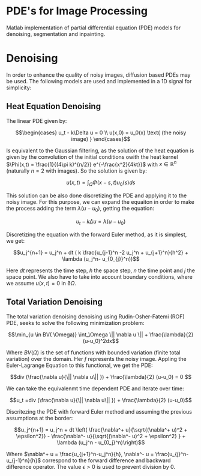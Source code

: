 # PDE's for Image Processing
Matlab implementation of partial differential equation (PDE) models for denoising, segmentation and inpainting.

# Denoising

In order to enhance the quality of noisy images, diffusion based PDEs may be used. The following models are used and implemented in a 1D signal for simplicity:

## Heat Equation Denoising

The linear PDE given by:

$$\begin{cases} u_t - k\Delta u = 0 \\
u(x,0) = u_0(x) \text{ (the noisy image) }
\end{cases}$$

Is equivalent to the Gaussian filtering, as the solution of the heat equation is given by the convolution of the initial conditions owith the heat kernel $\Phi(x,t) = \frac{1}{(4\pi k)^{n/2}} e^{-\frac{x^2}{4kt}}$ with $x \in \mathbb{R}^n$ (naturally $n=2$ with images). So the solution is given by:

$$u(x,t) = \int_\Omega \Phi(x-s,t) u_0(s)ds$$

This solution can be also done discretizing the PDE and applying it to the noisy image. For this purpose, we can expand the equaiton in order to make the process adding the term $\lambda (u-u_0)$, getting the equation:

$$u_t - k\Delta u = \lambda (u-u_0)$$

Discretizing the equation with the forward Euler method, as it is simplest, we get:

$$u_j^{n+1} = u_j^n + dt ( k \frac{u_{j-1}^n -2 u_j^n + u_{j+1}^n}{h^2} + \lambda (u_j^n- u_{0_{j}}^n))$$

Here $dt$ represents the time step, $h$ the space step, $n$ the time point and $j$ the space point. We also have to take into account boundary conditions, where we assume $u(x,t)=0$ in $\partial \Omega$.

## Total Variation Denoising

The total variation denoising denoising using Rudin-Osher-Fatemi (ROF) PDE, seeks to solve the following minimization problem:

$$\min_{u \in BV( \Omega)} \int_\Omega \|| \nabla u \|| + \frac{\lambda}{2} (u-u_0)^2dx$$

Where $BV(\Omega)$ is the set of functions with bounded variation (finite total variation) over the domain. Her $f$ represents the noisy image. Appling the Euler-Lagrange Equation to this functional, we get the PDE:

$$div (\frac{\nabla u}{\|| \nabla u\|| }) + \frac{\lambda}{2} (u-u_0) = 0 $$

We can take the equivalenmt time dependent PDE and iterate over time:

$$u_t =div (\frac{\nabla u}{\|| \nabla u\|| }) + \frac{\lambda}{2} (u-u_0)$$

Discritezing the PDE with forward Euler method and assuming the previous assumptions at the border:

$$u_j^{n+1} = u_j^n + dt \left( \frac{\nabla^+ u}{\sqrt{(\nabla^+ u)^2 + \epsilon^2}} - \frac{\nabla^- u}{\sqrt{(\nabla^- u)^2 + \epsilon^2} } + \lambda (u_j^n - u_{0_j}^n)\right)$$

Where $\nabla^+ u = \frac{u_{j+1}^n-u_j^n}{h}, \nabla^- u = \frac{u_{j}^n-u_{j-1}^n}{h}$ correspond to the forward difference and backward difference operator. The value $\epsilon > 0$ is used to prevent division by 0.

